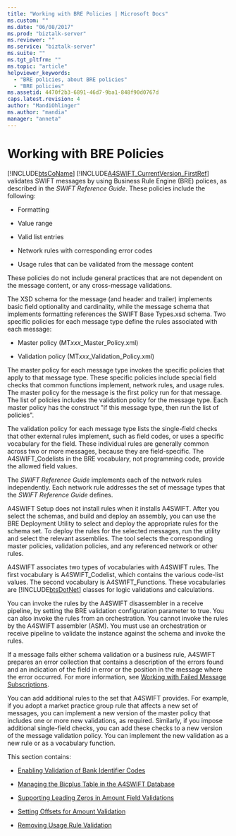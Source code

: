 ```yaml
---
title: "Working with BRE Policies | Microsoft Docs"
ms.custom: ""
ms.date: "06/08/2017"
ms.prod: "biztalk-server"
ms.reviewer: ""
ms.service: "biztalk-server"
ms.suite: ""
ms.tgt_pltfrm: ""
ms.topic: "article"
helpviewer_keywords: 
  - "BRE policies, about BRE policies"
  - "BRE policies"
ms.assetid: 4470f2b3-6891-46d7-9ba1-848f90d0767d
caps.latest.revision: 4
author: "MandiOhlinger"
ms.author: "mandia"
manager: "anneta"
---
```

# Working with BRE Policies
[!INCLUDE[btsCoName](../../includes/btsconame-md.md)] [!INCLUDE[A4SWIFT_CurrentVersion_FirstRef](../../includes/a4swift-currentversion-firstref-md.md)] validates SWIFT messages by using Business Rule Engine (BRE) polices, as described in the *SWIFT Reference Guide*. These policies include the following:  
  
-   Formatting  
  
-   Value range  
  
-   Valid list entries  
  
-   Network rules with corresponding error codes  
  
-   Usage rules that can be validated from the message content  
  
 These policies do not include general practices that are not dependent on the message content, or any cross-message validations.  
  
 The XSD schema for the message (and header and trailer) implements basic field optionality and cardinality, while the message schema that implements formatting references the SWIFT Base Types.xsd schema. Two specific policies for each message type define the rules associated with each message:  
  
-   Master policy (MT*xxx*_Master_Policy.xml)  
  
-   Validation policy (MT*xxx*_Validation_Policy.xml)  
  
 The master policy for each message type invokes the specific policies that apply to that message type. These specific policies include special field checks that common functions implement, network rules, and usage rules. The master policy for the message is the first policy run for that message. The list of policies includes the validation policy for the message type. Each master policy has the construct "if this message type, then run the list of policies".  
  
 The validation policy for each message type lists the single-field checks that other external rules implement, such as field codes, or uses a specific vocabulary for the field. These individual rules are generally common across two or more messages, because they are field-specific. The A4SWIFT_Codelists in the BRE vocabulary, not programming code, provide the allowed field values.  
  
 The *SWIFT Reference Guide* implements each of the network rules independently. Each network rule addresses the set of message types that the *SWIFT Reference Guide* defines.  
  
 A4SWIFT Setup does not install rules when it installs A4SWIFT. After you select the schemas, and build and deploy an assembly, you can use the BRE Deployment Utility to select and deploy the appropriate rules for the schema set. To deploy the rules for the selected messages, run the utility and select the relevant assemblies. The tool selects the corresponding master policies, validation policies, and any referenced network or other rules.  
  
 A4SWIFT associates two types of vocabularies with A4SWIFT rules. The first vocabulary is A4SWIFT_Codelist, which contains the various code-list values. The second vocabulary is A4SWIFT_Functions. These vocabularies are [!INCLUDE[btsDotNet](../../includes/btsdotnet-md.md)] classes for logic validations and calculations.  
  
 You can invoke the rules by the A4SWIFT disassembler in a receive pipeline, by setting the BRE validation configuration parameter to true. You can also invoke the rules from an orchestration. You cannot invoke the rules by the A4SWIFT assembler (ASM). You must use an orchestration or receive pipeline to validate the instance against the schema and invoke the rules.  
  
 If a message fails either schema validation or a business rule, A4SWIFT prepares an error collection that contains a description of the errors found and an indication of the field in error or the position in the message where the error occurred. For more information, see [Working with Failed Message Subscriptions](../../adapters-and-accelerators/accelerator-swift/working-with-failed-message-subscriptions.md).  
  
 You can add additional rules to the set that A4SWIFT provides. For example, if you adopt a market practice group rule that affects a new set of messages, you can implement a new version of the master policy that includes one or more new validations, as required. Similarly, if you impose additional single-field checks, you can add these checks to a new version of the message validation policy. You can implement the new validation as a new rule or as a vocabulary function.  
  
 This section contains:  
  
-   [Enabling Validation of Bank Identifier Codes](../../adapters-and-accelerators/accelerator-swift/enabling-validation-of-bank-identifier-codes.md)  
  
-   [Managing the Bicplus Table in the A4SWIFT Database](../../adapters-and-accelerators/accelerator-swift/managing-the-bicplus-table-in-the-a4swift-database.md)  
  
-   [Supporting Leading Zeros in Amount Field Validations](../../adapters-and-accelerators/accelerator-swift/supporting-leading-zeros-in-amount-field-validations.md)  
  
-   [Setting Offsets for Amount Validation](../../adapters-and-accelerators/accelerator-swift/setting-offsets-for-amount-validation.md)  
  
-   [Removing Usage Rule Validation](../../adapters-and-accelerators/accelerator-swift/removing-usage-rule-validation.md)